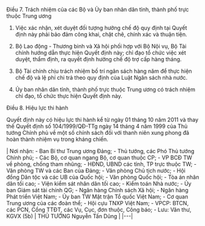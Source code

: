 Điều 7. Trách nhiệm của các Bộ và Ủy ban nhân dân tỉnh, thành phố trực thuộc Trung ương

1. Việc xác nhận, xét duyệt đối tượng hưởng chế độ quy định tại Quyết định này phải bảo đảm công khai, chặt chẽ, chính xác và thuận tiện.

2. Bộ Lao động - Thương binh và Xã hội phối hợp với Bộ Nội vụ, Bộ Tài chính hướng dẫn thực hiện Quyết định này; chỉ đạo tổ chức việc xét duyệt, thẩm định, ra quyết định hưởng chế độ trợ cấp hàng tháng.

3. Bộ Tài chính chịu trách nhiệm bố trí ngân sách hàng năm để thực hiện chế độ và lệ phí chi trả theo quy định của Luật Ngân sách nhà nước.

4. Ủy ban nhân dân tỉnh, thành phố trực thuộc Trung ương có trách nhiệm chỉ đạo, tổ chức thực hiện Quyết định này.

Điều 8. Hiệu lực thi hành

Quyết định này có hiệu lực thi hành kể từ ngày 01 tháng 10 năm 2011 và thay thế Quyết định số 104/1999/QĐ-TTg ngày 14 tháng 4 năm 1999 của Thủ tướng Chính phủ về một số chính sách đối với thanh niên xung phong đã hoàn thành nhiệm vụ trong kháng chiến.

| Nơi nhận: - Ban Bí thư Trung ương Đảng; - Thủ tướng, các Phó Thủ tướng Chính phủ; - Các Bộ, cơ quan ngang Bộ, cơ quan thuộc CP; - VP BCĐ TW về phòng, chống tham nhũng; - HĐND, UBND các tỉnh, TP trực thuộc TW; - Văn phòng TW và các Ban của Đảng; - Văn phòng Chủ tịch nước; - Hội đồng Dân tộc và các UB của Quốc hội; - Văn phòng Quốc hội; - Tòa án nhân dân tối cao; - Viện kiểm sát nhân dân tối cao; - Kiểm toán Nhà nước; - Ủy ban Giám sát tài chính QG; - Ngân hàng Chính sách Xã hội; - Ngân hàng Phát triển Việt Nam; - Ủy ban TW Mặt trận Tổ quốc Việt Nam; - Cơ quan Trung ương của các đoàn thể; - Hội cựu TNXP Việt Nam; - VPCP: BTCN, các PCN, Cổng TTĐT, các Vụ, Cục, đơn thuộc, Công báo; - Lưu: Văn thư, KGVX (5b) | THỦ TƯỚNG Nguyễn Tấn Dũng |
|---|